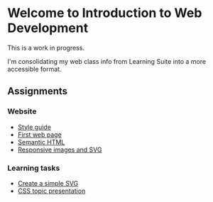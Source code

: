 # Welcome to Introduction to Web Development

This is a work in progress.

I'm consolidating my web class info from Learning Suite into a more accessible format.

## Assignments

### Website

- [Style guide](parts/setup/style-guide/assignment)
- [First web page](parts/html/html-basics/assignment)
- [Semantic HTML](parts/html/semantic-html/assignment)
- [Responsive images and SVG](parts/html/responsive-images-svg/assignment)

### Learning tasks

- [Create a simple SVG](parts/html/responsive-images-svg/learning-task-simple-svg)
- [CSS topic presentation](parts/css-basics/learning-task-presentation)
